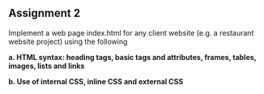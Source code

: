 ## Assignment 2

Implement a web page index.html for any client website (e.g. a restaurant website project) using the following

**a. HTML syntax: heading tags, basic tags and attributes, frames, tables, images, lists and links**

**b. Use of internal CSS, inline CSS and external CSS**

